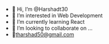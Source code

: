 - 👋 Hi, I’m @Harshadt30
- 👀 I’m interested in Web Development
- 🌱 I’m currently learning React
- 💞️ I’m looking to collaborate on ...
- 📧tharshad50@gmail.com

<!---
Harshadt30/Harshadt30 is a ✨ special ✨ repository because its `README.md` (this file) appears on your GitHub profile.
You can click the Preview link to take a look at your changes.
--->
